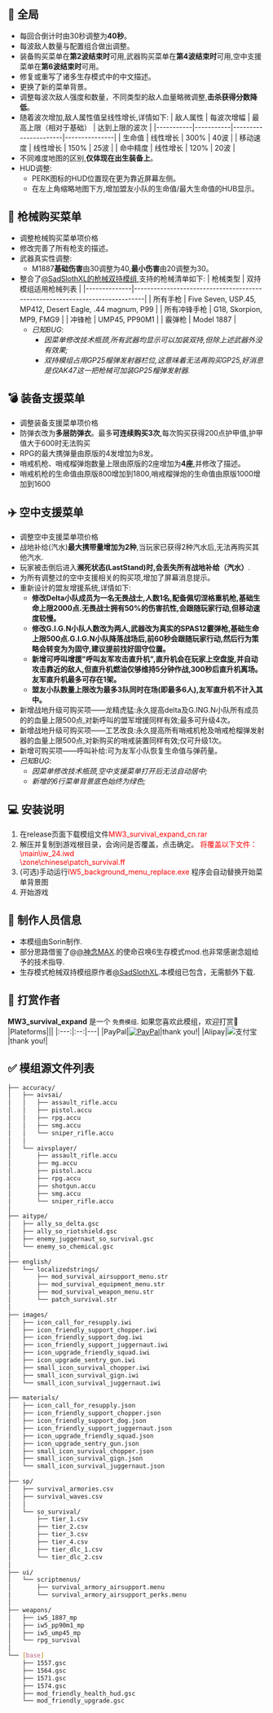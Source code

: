 ## 📖 全局 

-   每回合倒计时由30秒调整为**40秒**。
-   每波敌人数量与配置组合做出调整。
-   装备购买菜单在**第2波结束时**可用,武器购买菜单在**第4波结束时**可用,空中支援菜单在**第6波结束时**可用。
-   修复或重写了诸多生存模式中的中文描述。
-   更换了新的菜单背景。
-   调整每波次敌人强度和数量，不同类型的敌人血量略微调整,**击杀获得分数降低**。
-   随着波次增加,敌人属性值呈线性增长,详情如下:
| 敌人属性   | 每波次增幅 | 最高上限（相对于基础） | 达到上限的波次 |
|-----------|-----------|----------------------|---------------|
| 生命值     | 线性增长   | 300%                | 40波          |
| 移动速度   | 线性增长   | 150%                | 25波          |
| 命中精度   | 线性增长   | 120%                | 20波          |
- 不同难度地图的区别,**仅体现在出生装备上**。
-   HUD调整:
	- PERK图标的HUD位置现在更为靠近屏幕左侧。
	- 在左上角缩略地图下方,增加盟友小队的生命值/最大生命值的HUB显示。


## 🔫 枪械购买菜单

-   调整枪械购买菜单项价格
-   修改完善了所有枪支的描述。
-   武器真实性调整:
	- M1887**基础伤害**由30调整为40,**最小伤害**由20调整为30。
-   整合了[@SadSlothXL的枪械双持模组](https://github.com/SadSlothXL/IW5-mod_akimbo),支持的枪械清单如下:
| 枪械类型     | 双持模组适用枪械列表                                                                  |
|--------------|-----------------------------------------------------------------------------|
| 所有手枪     | Five Seven, USP.45, MP412, Desert Eagle, .44 magnum, P99                   |
| 所有冲锋手枪 | G18, Skorpion, MP9, FMG9                                                   |
| 冲锋枪       | UMP45, PP90M1                                                              |
| 霰弹枪       | Model 1887                                                                 |
	- *已知BUG*:
		- *因菜单修改技术瓶颈,所有武器均显示可以加装双持,但除上述武器外没有效果;*
		- *双持模组占用GP25榴弹发射器栏位,这意味着无法再购买GP25,好消息是仅AK47这一把枪械可加装GP25榴弹发射器.*


## 💣 装备支援菜单

-   调整装备支援菜单项价格
-   防弹衣改为**多层防弹衣**。最多**可连续购买3次**,每次购买获得200点护甲值,护甲值大于600时无法购买
- 	RPG的最大携弹量由原版的4发增加为8发。
-   哨戒机枪、哨戒榴弹炮数量上限由原版的2座增加为**4座**,并修改了描述。
-   哨戒机枪的生命值由原版800增加到1800,哨戒榴弹炮的生命值由原版1000增加到1600


## ✈️ 空中支援菜单

- 调整空中支援菜单项价格
- 战地补给(汽水)**最大携带量增加为2种**,当玩家已获得2种汽水后,无法再购买其他汽水.
- 玩家被击倒后进入**濒死状态(LastStand)时,会丢失所有战地补给（汽水）**.
- 为所有调整过的空中支援相关的购买项,增加了屏幕消息提示。
- 重新设计的盟友增援系统,详情如下:
	- **修改Delta小队成员为一名无畏战士,人数1名,配备佩切涅格重机枪,基础生命上限2000点.无畏战士拥有50%的伤害抗性,会跟随玩家行动,但移动速度较慢。**
	- **修改G.I.G.N小队人数改为两人,武器改为真实的SPAS12霰弹枪,基础生命上限500点.G.I.G.N小队降落战场后,前60秒会跟随玩家行动,然后行为策略会转变为为固守,建议提前找好固守位置。**
	- **新增可呼叫增援"呼叫友军攻击直升机",直升机会在玩家上空盘旋,并自动攻击靠近的敌人,但直升机燃油仅够维持5分钟作战,300秒后直升机离场。友军直升机最多可存在1架。**
	- **盟友小队数量上限改为最多3队同时在场(即最多6人),友军直升机不计入其中。**
-   新增战地升级可购买项——龙精虎猛:永久提高delta及G.ING.N小队所有成员的的血量上限500点,对新呼叫的盟军增援同样有效;最多可升级4次。
-   新增战地升级可购买项——工艺改良:永久提高所有哨戒机枪及哨戒枪榴弹发射器的血量上限500点,对新购买的哨戒装置同样有效;仅可升级1次。
-   新增可购买项——呼叫补给:可为友军小队恢复生命值与弹药量。
-   *已知BUG*:
	- *因菜单修改技术瓶颈,空中支援菜单打开后无法自动居中;*
	- *新增的6行菜单背景底色始终为绿色;*


## 💻 安装说明

1.  在release页面下载模组文件<span style="color:red">MW3_survival_expand_cn.rar</span>
2.  解压并复制到游戏根目录，会询问是否覆盖，点击确定。
    <span style="color:red">
        将覆盖以下文件：<br>
        \main\iw_24.iwd<br>
        \zone\chinese\patch_survival.ff
    </span>
3.  (可选)手动运行<span style="color:red">IW5_background_menu_replace.exe</span> 程序会自动替换开始菜单背景图
4.  开始游戏


## 📖 制作人员信息
-   本模组由Sorin制作.
-   部分思路借鉴了@[@神念MAX](https://space.bilibili.com/175979296).的使命召唤6生存模式mod.也非常感谢念姐给予的技术指导.
-   生存模式枪械双持模组原作者[@SadSlothXL](https://github.com/SadSlothXL/IW5-mod_akimbo).本模组已包含，无需额外下载.


## 💖 打赏作者
**MW3_survival_expand** 是一个 `免费模组`. 如果您喜欢此模组，欢迎打赏🤩
|Plateforms|||
|:---:|:--:|---|
|PayPal|[![PayPal](https://www.paypalobjects.com/en_US/i/btn/btn_donate_LG.gif)](https://paypal.me/841603239)|thank you!|
|Alipay|![支付宝](https://codeberg.org/a841603239/MW3_survival_expand/raw/commit/4d1a9d3dd1e61df3eebdbefdf1bca9caad1ab772/donate/donate_paypal.png)|thank you!|


## ✅ 模组源文件列表

```bash
├── accuracy/
│   ├── aivsai/
│   │   ├── assault_rifle.accu
│   │   ├── pistol.accu
│   │   ├── rpg.accu
│   │   ├── smg.accu
│   │   └── sniper_rifle.accu
│   │
│   └── aivsplayer/
│       ├── assault_rifle.accu
│       ├── mg.accu
│       ├── pistol.accu
│       ├── rpg.accu
│       ├── shotgun.accu
│       ├── smg.accu
│       └── sniper_rifle.accu
│
├── aitype/
│   ├── ally_so_delta.gsc
│   ├── ally_so_riotshield.gsc
│   ├── enemy_juggernaut_so_survival.gsc
│   └── enemy_so_chemical.gsc
│
├── english/
│   └── localizedstrings/
│       ├── mod_survival_airsupport_menu.str
│       ├── mod_survival_equipment_menu.str
│       ├── mod_survival_weapon_menu.str
│       └── patch_survival.str
│
├── images/
│   ├── icon_call_for_resupply.iwi
│   ├── icon_friendly_support_chopper.iwi
│   ├── icon_friendly_support_dog.iwi
│   ├── icon_friendly_support_juggernaut.iwi
│   ├── icon_upgrade_friendly_squad.iwi
│   ├── icon_upgrade_sentry_gun.iwi
│   ├── small_icon_survival_chopper.iwi
│   ├── small_icon_survival_gign.iwi
│   └── small_icon_survival_juggernaut.iwi
│
├── materials/
│   ├── icon_call_for_resupply.json
│   ├── icon_friendly_support_chopper.json
│   ├── icon_friendly_support_dog.json
│   ├── icon_friendly_support_juggernaut.json
│   ├── icon_upgrade_friendly_squad.json
│   ├── icon_upgrade_sentry_gun.json
│   ├── small_icon_survival_chopper.json
│   ├── small_icon_survival_gign.json
│   └── small_icon_survival_juggernaut.json
│
├── sp/
│   ├── survival_armories.csv
│   ├── survival_waves.csv
│   │
│   └── so_survival/
│       ├── tier_1.csv
│       ├── tier_2.csv
│       ├── tier_3.csv
│       ├── tier_4.csv
│       ├── tier_dlc_1.csv
│       └── tier_dlc_2.csv
│
├── ui/
│   └── scriptmenus/
│       ├── survival_armory_airsupport.menu
│       └── survival_armory_airsupport_perks.menu
│
├── weapons/
│   ├── iw5_1887_mp
│   ├── iw5_pp90m1_mp
│   ├── iw5_ump45_mp
│   └── rpg_survival
│
└── [base]
    ├── 1557.gsc
    ├── 1564.gsc
    ├── 1571.gsc
    ├── 1574.gsc
    ├── mod_friendly_health_hud.gsc
    └── mod_friendly_upgrade.gsc
```

